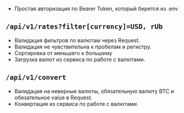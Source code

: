 * Простая авторизация по Bearer Token, который берется из .env

## ```/api/v1/rates?filter[currency]=USD, rUb```
* Валидация фильтров по валютам через Request.
* Валидация не чувствительна к пробелам и регистру.
* Сортировка от меньшего к большему
* Загрузка валют из сервиса по работе с валютами.

## ```/api/v1/convert```
* Валидация на неверные валюты, обязательную валюту BTC и обязательное value в Request.
* Конвертация из сервиса по работе с валютами.

